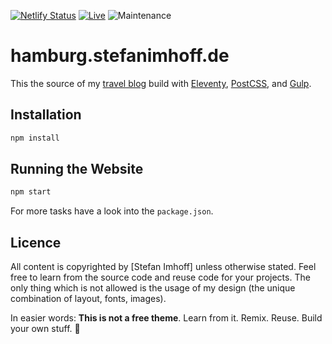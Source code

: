 [![Netlify Status](https://api.netlify.com/api/v1/badges/8175427a-59d7-4a73-8be3-70d1e5a255b5/deploy-status)](https://app.netlify.com/sites/hamburg-stefanimhoff-de/deploys)
[![Live](https://img.shields.io/badge/live-hamburg.stefanimhoff.de-green.svg)](https://hamburg.stefanimhoff.de/)
![Maintenance](https://img.shields.io/maintenance/yes/2021.svg)

# hamburg.stefanimhoff.de

This the source of my [travel blog] build with [Eleventy], [PostCSS], and [Gulp].

## Installation

```sh
npm install
```

## Running the Website

```sh
npm start
```

For more tasks have a look into the `package.json`.

## Licence

All content is copyrighted by [Stefan Imhoff] unless otherwise stated. Feel free to learn from the source code and reuse code for your projects. The only thing which is not allowed is the usage of my design (the unique combination of layout, fonts, images).

In easier words: **This is not a free theme**. Learn from it. Remix. Reuse. Build your own stuff. 🤘

[eleventy]: https://www.11ty.dev/
[gulp]: https://gulpjs.com/
[postcss]: https://postcss.org/
[si]: https://www.stefanimhoff.de/
[travel blog]: https://hamburg.stefanimhoff.de/
